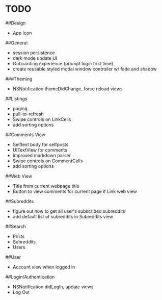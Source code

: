 # TODO

##Design
* App Icon

##General
* session persistence
* dark mode update UI
* Onboarding experience (prompt login first time)
* create reusable styled modal window controller w/ fade and shadow

###Theming
* NSNotification themeDidChange, force reload views

##Listings
* paging
* pull-to-refresh
* Swipe controls on LinkCells
* add sorting options

##Comments View
* Selftext body for selfposts
* UITextView for comments
* improved markdown parser
* Swipe controls on CommentCells
* add sorting options

##Web View
* Title from current webpage title
* Button to view comments for current page if Link web view

##Subreddits
* figure out how to get all user's subscribed subreddits
* add default list of subreddits in Subreddits view

##Search
* Posts
* Subreddits
* Users

##User
* Account view when logged in

##Login/Authentication
* NSNotification didLogIn, update views
* Log Out